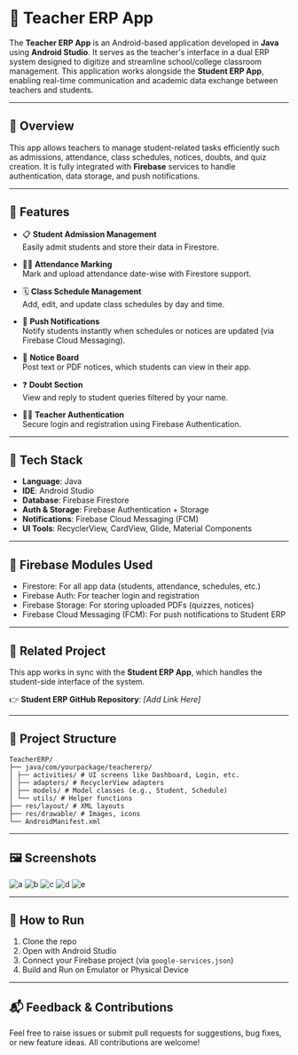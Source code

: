 # 📘 Teacher ERP App

The **Teacher ERP App** is an Android-based application developed in **Java** using **Android Studio**. It serves as the teacher's interface in a dual ERP system designed to digitize and streamline school/college classroom management. This application works alongside the **Student ERP App**, enabling real-time communication and academic data exchange between teachers and students.

---

## 📌 Overview

This app allows teachers to manage student-related tasks efficiently such as admissions, attendance, class schedules, notices, doubts, and quiz creation. It is fully integrated with **Firebase** services to handle authentication, data storage, and push notifications.

---

## 🎯 Features

- 📋 **Student Admission Management**  
  Easily admit students and store their data in Firestore.

- 🧑‍🏫 **Attendance Marking**  
  Mark and upload attendance date-wise with Firestore support.

- 🗓 **Class Schedule Management**  
  Add, edit, and update class schedules by day and time.

- 🔔 **Push Notifications**  
  Notify students instantly when schedules or notices are updated (via Firebase Cloud Messaging).

- 📢 **Notice Board**  
  Post text or PDF notices, which students can view in their app.

- ❓ **Doubt Section**  
  View and reply to student queries filtered by your name.

- 👨‍🏫 **Teacher Authentication**  
  Secure login and registration using Firebase Authentication.

---

## 🔧 Tech Stack

- **Language**: Java  
- **IDE**: Android Studio  
- **Database**: Firebase Firestore  
- **Auth & Storage**: Firebase Authentication + Storage  
- **Notifications**: Firebase Cloud Messaging (FCM)  
- **UI Tools**: RecyclerView, CardView, Glide, Material Components

---

## 🧩 Firebase Modules Used

- Firestore: For all app data (students, attendance, schedules, etc.)
- Firebase Auth: For teacher login and registration
- Firebase Storage: For storing uploaded PDFs (quizzes, notices)
- Firebase Cloud Messaging (FCM): For push notifications to Student ERP

---

## 🔗 Related Project

This app works in sync with the **Student ERP App**, which handles the student-side interface of the system.

👉 **Student ERP GitHub Repository**: _[Add Link Here]_  

---

## 📁 Project Structure

    TeacherERP/
    ├── java/com/yourpackage/teachererp/
    │ ├── activities/ # UI screens like Dashboard, Login, etc.
    │ ├── adapters/ # RecyclerView adapters
    │ ├── models/ # Model classes (e.g., Student, Schedule)
    │ └── utils/ # Helper functions
    ├── res/layout/ # XML layouts
    ├── res/drawable/ # Images, icons
    └── AndroidManifest.xml

---

## 🖼 Screenshots

![a](https://github.com/user-attachments/assets/d62e6de3-1651-4df2-a24c-31607366d9ff)
![b](https://github.com/user-attachments/assets/ebdeb0c4-aba2-46c1-a93b-47a8926f5b1e)
![c](https://github.com/user-attachments/assets/4ec8b3ed-2999-4251-9b21-1636760b9209)
![d](https://github.com/user-attachments/assets/c22c4fd7-ab41-4746-ad54-8a2590484d69)
![e](https://github.com/user-attachments/assets/9a2f855b-a17c-4fa6-846c-74a66a0ba568)


---

## 🧪 How to Run

1. Clone the repo
2. Open with Android Studio
3. Connect your Firebase project (via `google-services.json`)
4. Build and Run on Emulator or Physical Device

---

## 📬 Feedback & Contributions

Feel free to raise issues or submit pull requests for suggestions, bug fixes, or new feature ideas. All contributions are welcome!
